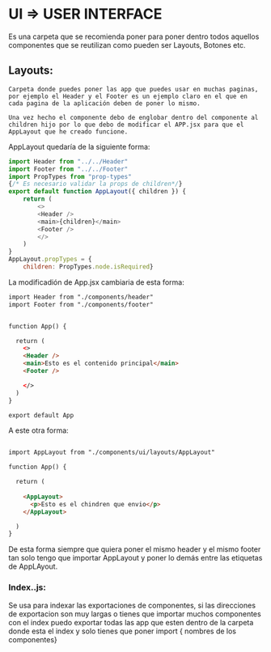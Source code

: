 # UI => USER INTERFACE

Es una carpeta que se recomienda poner para poner dentro todos aquellos componentes que se reutilizan como pueden ser Layouts, Botones etc.

## Layouts:

	Carpeta donde puedes poner las app que puedes usar en muchas paginas, por ejemplo el Header y el Footer es un ejemplo claro en el que en cada pagina de la aplicación deben de poner lo mismo.

	Una vez hecho el componente debo de englobar dentro del componente al children hijo por lo que debo de modificar el APP.jsx para que el AppLayout que he creado funcione.

AppLayout quedaría de la siguiente forma:

```js
import Header from "../../Header"
import Footer from "../../Footer"
import PropTypes from "prop-types"
{/* Es necesario validar la props de children*/}
export default function AppLayout({ children }) {
    return (
        <>
        <Header />
        <main>{children}</main>
        <Footer />
        </>
    )
}
AppLayout.propTypes = {
    children: PropTypes.node.isRequired}
```

La modificadión de App.jsx cambiaria de esta forma:

```html
import Header from "./components/header"
import Footer from "./components/footer"


function App() {

  return (
    <>
    <Header />
    <main>Esto es el contenido principal</main>
    <Footer />

    </>
  )
}

export default App
```
A este otra forma:

```html

import AppLayout from "./components/ui/layouts/AppLayout"

function App() {

  return (
    
    <AppLayout>
      <p>Esto es el chindren que envio</p>
    </AppLayout>

  )
}
```
De esta forma siempre que quiera poner el mismo header y el mismo footer tan solo tengo que importar AppLayout y poner lo demás entre las etiquetas de AppLAyout.

### Index..js:
Se usa para indexar las exportaciones de componentes, si las direcciones de exportacion son muy largas o tienes que importar muchos componentes con el index puedo exportar todas las app que esten dentro de la carpeta donde esta el index y solo tienes que poner import { nombres de los componentes}





